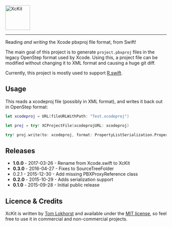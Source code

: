 <img src="https://cloud.githubusercontent.com/assets/75655/24331694/0c12df18-123a-11e7-8045-6c3f94d83e0a.png" width="77" alt="XcKit">
<hr>

Reading _and writing_ the Xcode pbxproj file format, from Swift!

The main goal of this project is to generate `project.pbxproj` files in the legacy OpenStep format used by Xcode. Using this, a project file can be modified without changing it to XML format and causing a huge git diff.

Currently, this project is mostly used to support [R.swift](https://github.com/mac-cain13/R.swift).


Usage
-----

This reads a xcodeproj file (possibly in XML format), and writes it back out in OpenStep format:

```swift
let xcodeproj = URL(fileURLWithPath: "Test.xcodeproj")

let proj = try! XCProjectFile(xcodeprojURL: xcodeproj)

try! proj.write(to: xcodeproj, format: PropertyListSerialization.PropertyListFormat.openStep)
```


Releases
--------

 - **1.0.0** - 2017-03-26 - Rename from Xcode.swift to XcKit
 - **0.3.0** - 2016-04-27 - Fixes to SourceTreeFolder
 - 0.2.1 - 2015-12-30 - Add missing PBXProxyReference class
 - **0.2.0** - 2015-10-29 - Adds serialization support
 - **0.1.0** - 2015-09-28 - Initial public release


Licence & Credits
-----------------

XcKit is written by [Tom Lokhorst](https://twitter.com/tomlokhorst) and available under the [MIT license](https://github.com/tomlokhorst/XcKit/blob/develop/LICENSE), so feel free to use it in commercial and non-commercial projects.


